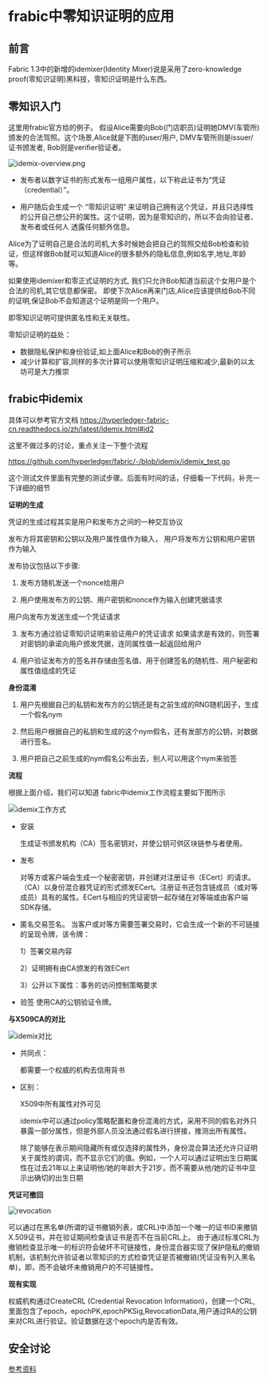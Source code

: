 
# frabic中零知识证明的应用

## 前言

Fabric 1.3中的新增的idemixer(Identity Mixer)说是采用了zero-knowledge proof(零知识证明)黑科技，零知识证明是什么东西。


## 零知识入门

这里用frabic官方给的例子。 假设Alice需要向Bob(门店职员)证明她DMV(车管所)颁发的合法驾照。这个场景,Alice就是下图的user/用户, DMV车管所则是issuer/证书颁发者, Bob则是verifier验证者。

![idemix-overview.png](../resource/idemix-overview.png)

  - 发布者以数字证书的形式发布一组用户属性，以下称此证书为“凭证（credential）”。
  
  - 用户随后会生成一个 “零知识证明” 来证明自己拥有这个凭证，并且只选择性的公开自己想公开的属性。这个证明，因为是零知识的，所以不会向验证者、发布者或任何人 透露任何额外信息。

Alice为了证明自己是合法的司机,大多时候她会把自己的驾照交给Bob检查和验证，但这样做Bob就可以知道Alice的很多额外的隐私信息,例如名字,地址,年龄等。

如果使用idemixer和零正式证明的方式, 我们只允许Bob知道当前这个女用户是个合法的司机,其它信息都保密。 即使下次Alice再来门店,Alice应该提供给Bob不同的证明,保证Bob不会知道这个证明是同一个用户。

即零知识证明可提供匿名性和无关联性。


零知识证明的益处：

- 数据隐私保护和身份验证,如上面Alice和Bob的例子所示
- 减少计算和扩容,同样的多次计算可以使用零知识证明压缩和减少,最新的以太坊可是大力推崇


## frabic中idemix

具体可以参考官方文档 https://hyperledger-fabric-cn.readthedocs.io/zh/latest/idemix.html#id2

这里不做过多的讨论，重点关注一下整个流程

https://github.com/hyperledger/fabric/-/blob/idemix/idemix_test.go

这个测试文件里面有完整的测试步骤。后面有时间的话，仔细看一下代码，补充一下详细的细节



**证明的生成**

凭证的生成过程其实是用户和发布方之间的一种交互协议

发布方将其密钥和公钥以及用户属性值作为输入，
用户将发布方公钥和用户密钥作为输入

发布协议包括以下步骤:

1. 发布方随机发送一个nonce给用户

2. 用户使用发布方的公钥、用户密钥和nonce作为输入创建凭据请求
  
  用户向发布方发送生成一个凭证请求
  
3. 发布方通过验证零知识证明来验证用户的凭证请求
 如果请求是有效的，则签署对密钥的承诺向用户颁发凭据，连同属性值一起返回给用户  
 
4. 用户验证发布方的签名并存储由签名值、用于创建签名的随机性、用户秘密和属性值组成的凭证


**身份混淆**

1. 用户先根据自己的私钥和发布方的公钥还是有之前生成的RNG随机因子，生成一个假名nym

2. 然后用户根据自己的私钥和生成的这个nym假名，还有发部方的公钥，对数据进行签名。

3. 用户把自己之前生成的nym假名公布出去，别人可以用这个nym来验签



**流程**

根据上面介绍，我们可以知道 fabric中idemix工作流程主要如下图所示

![idemix工作方式](../resource/idemix.png)

- 安装 
 
   生成证书颁发机构（CA）签名密钥对，并使公钥可供区块链参与者使用。

- 发布 

   对等方或客户端会生成一个秘密密钥，并创建对注册证书（ECert）的请求。（CA）以身份混合器凭证的形式颁发ECert。注册证书还包含链成员（或对等成员）具有的属性。ECert与相应的凭证密钥一起存储在对等端或由客户端SDK存储。

- 匿名交易签名。
  当客户或对等方需要签署交易时，它会生成一个新的不可链接的呈现令牌，该令牌：
  
   1）签署交易内容
   
   2）证明拥有由CA颁发的有效ECert
   
   3）公开以下属性：事务的访问控制策略要求
      
- 验签 
   使用CA的公钥验证令牌。


**与X509CA的对比**

![idemix对比](../resource/idemix-ca.png)

- 共同点：

   都需要一个权威的机构去信用背书
   
- 区别：

   X509中所有属性对外可见
   
   idemix中可以通过policy策略配置和身份混淆的方式，采用不同的假名对外只暴露一部分属性，但是外部人员没法通过假名进行拼接，推测出所有属性。
   
  除了能够在表示期间隐藏所有或仅选择的属性外，身份混合算法还允许只证明关于属性的谓词，而不显示它们的值。例如，一个人可以通过证明出生日期属性在过去21年以上来证明他/她的年龄大于21岁，而不需要从他/她的证书中显示出确切的出生日期


**凭证可撤回**

![revocation](../resource/revocation.png)

可以通过在黑名单(所谓的证书撤销列表，或CRL)中添加一个唯一的证书ID来撤销X.509证书，并在验证期间检查该证书是否不在当前CRL上。
由于通过标准CRL为撤销检查显示唯一的标识符会破坏不可链接性，身份混合器实现了保护隐私的撤销机制，该机制允许验证者以零知识的方式检查凭证是否被撤销(凭证没有列入黑名单)，即，而不会破坏未撤销用户的不可链接性。

**现有实现** 

  权威机构通过CreateCRL (Credential Revocation Information)，创建一个CRL,里面包含了epoch，epochPK,epochPKSig,RevocationData,用户通过RA的公钥来对CRL进行验证。验证数据在这个epoch内是否有效。


## 安全讨论




[参考资料](https://hyperledger-fabric-cn.readthedocs.io/zh/latest/idemix.html)

